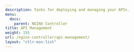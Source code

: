 ```yaml
---
description: Tasks for deploying and managing your APIs.
menu:
  docs:
    parent: NGINX Controller
title: API Management
weight: 155
url: /nginx-controller/api-management/
layout: "ctlr-eos-list"
---
```

